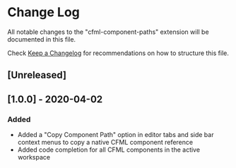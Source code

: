 # Change Log

All notable changes to the "cfml-component-paths" extension will be documented in this file.

Check [Keep a Changelog](http://keepachangelog.com/) for recommendations on how to structure this file.

## [Unreleased]

## [1.0.0] - 2020-04-02
### Added
- Added a "Copy Component Path" option in editor tabs and side bar context menus to copy a native CFML component reference
- Added code completion for all CFML components in the active workspace
